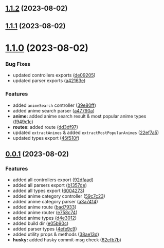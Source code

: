 ## [1.1.2](https://github.com/ghoshRitesh12/zoro.to-api/compare/v1.1.1...v1.1.2) (2023-08-02)



## [1.1.1](https://github.com/ghoshRitesh12/zoro.to-api/compare/v1.1.0...v1.1.1) (2023-08-02)



# [1.1.0](https://github.com/ghoshRitesh12/zoro.to-api/compare/v0.0.1...v1.1.0) (2023-08-02)


### Bug Fixes

* updated controllers exports ([de09205](https://github.com/ghoshRitesh12/zoro.to-api/commit/de092054c669bb45427369ea6ea8a4d8a97b1511))
* updated parser exports ([a42163e](https://github.com/ghoshRitesh12/zoro.to-api/commit/a42163e884417cfcbec25c7018cf2b75ff637402))


### Features

* added `animeSearch` controller ([39e80ff](https://github.com/ghoshRitesh12/zoro.to-api/commit/39e80ff7edc3b87ee85c29b0d85de375586b0287))
* added anime search parser ([a47790a](https://github.com/ghoshRitesh12/zoro.to-api/commit/a47790a773b9584de5c38dcd1188a94f7aa15572))
* **anime:** added anime search result & most popular anime types ([f949c1c](https://github.com/ghoshRitesh12/zoro.to-api/commit/f949c1c36ba323e2a05526bc4cf29400a2c9641c))
* **routes:** added  route ([dd3df97](https://github.com/ghoshRitesh12/zoro.to-api/commit/dd3df97493e4a530e065819bf3f998faad6fb5ee))
* updated `extractAnimes` & added `extractMostPopularAnimes` ([22ef7a5](https://github.com/ghoshRitesh12/zoro.to-api/commit/22ef7a54f6b3b01366cbad15ab2ca62574d30ecb))
* updated types export ([45f510f](https://github.com/ghoshRitesh12/zoro.to-api/commit/45f510f9c042dc8bd9950d277cf8d5d5fbdf0b3c))



## [0.0.1](https://github.com/ghoshRitesh12/zoro.to-api/compare/62efb7b8666d27476a816416f127db7b2162b073...v0.0.1) (2023-08-02)


### Features

* added all controllers export ([92dfaad](https://github.com/ghoshRitesh12/zoro.to-api/commit/92dfaad3c624da881800832b5ad3b95ce801bd0a))
* added all parsers export ([b1357de](https://github.com/ghoshRitesh12/zoro.to-api/commit/b1357dea6eb1d1f845ec793d3954281e622da734))
* added all types export ([6004273](https://github.com/ghoshRitesh12/zoro.to-api/commit/60042738d67645d0d5a5d7ccf67488ee4c5c135a))
* added anime category controller ([59c7c23](https://github.com/ghoshRitesh12/zoro.to-api/commit/59c7c23f09ea3303999385f95f2bd488bfb07ca8))
* added anime category parser ([a3a7414](https://github.com/ghoshRitesh12/zoro.to-api/commit/a3a74145c4ac949646d3dd8ce4248aaa10ffb257))
* added anime route ([bad7933](https://github.com/ghoshRitesh12/zoro.to-api/commit/bad7933de7f61ea7ed62495c3b26e7b007bd133f))
* added anime router ([e758c74](https://github.com/ghoshRitesh12/zoro.to-api/commit/e758c74d15a5158003b8fb6d3729c2224503fe68))
* added anime types ([d4e3012](https://github.com/ghoshRitesh12/zoro.to-api/commit/d4e3012320367f4c8c1bc15f955da07c4d7e2989))
* added build dir ([e05b90c](https://github.com/ghoshRitesh12/zoro.to-api/commit/e05b90c7a37cdcff35452ce246ca2d94600ee11e))
* added parser types ([4efe9c9](https://github.com/ghoshRitesh12/zoro.to-api/commit/4efe9c9b094d59809b91244f70b052d30a21db40))
* added utility props & methods ([38ae13d](https://github.com/ghoshRitesh12/zoro.to-api/commit/38ae13dcdce8b49970d8f51d314856767be40ab1))
* **husky:** added husky commit-msg check ([62efb7b](https://github.com/ghoshRitesh12/zoro.to-api/commit/62efb7b8666d27476a816416f127db7b2162b073))




